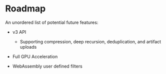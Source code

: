 # Roadmap

An unordered list of potential future features:

* v3 API
    * Supporting compression, deep recursion, deduplication, and artifact uploads

* Full GPU Acceleration

* WebAssembly user defined filters
